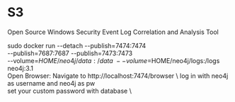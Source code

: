 
# S3
Open Source Windows Security Event Log Correlation and Analysis Tool

sudo docker run --detach --publish=7474:7474 \
--publish=7687:7687 --publish=7473:7473 \
--volume=$HOME/neo4j/data:/data \
--volume=$HOME/neo4j/logs:/logs neo4j:3.1 \
Open Browser: Navigate to http://localhost:7474/browser \ 
log in with neo4j as username and neo4j as pw \
set your custom password with database \

